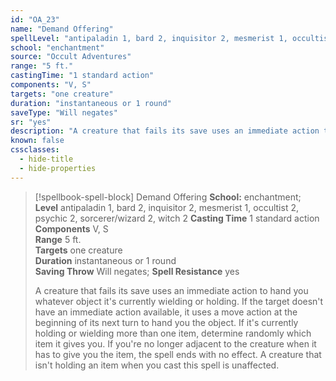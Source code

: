 ```yaml
---
id: "OA_23"
name: "Demand Offering"
spellLevel: "antipaladin 1, bard 2, inquisitor 2, mesmerist 1, occultist 2, psychic 2, sorcerer/wizard 2, witch 2"
school: "enchantment"
source: "Occult Adventures"
range: "5 ft."
castingTime: "1 standard action"
components: "V, S"
targets: "one creature"
duration: "instantaneous or 1 round"
saveType: "Will negates"
sr: "yes"
description: "A creature that fails its save uses an immediate action to hand you whatever object it's currently wielding or holding. If the target doesn't have an immediate action available, it uses a move action at the beginning of its next turn to hand you the object. If it's currently holding or wielding more than one item, determine randomly which item it gives you. If you're no longer adjacent to the creature when it has to give you the item, the spell ends with no effect. A creature that isn't holding an item when you cast this spell is unaffected."
known: false
cssclasses:
  - hide-title
  - hide-properties
---
```


> [!spellbook-spell-block] Demand Offering
> **School:** enchantment; **Level** antipaladin 1, bard 2, inquisitor 2, mesmerist 1, occultist 2, psychic 2, sorcerer/wizard 2, witch 2
> **Casting Time** 1 standard action  
> **Components** V, S  
> **Range** 5 ft.  
> **Targets** one creature  
> **Duration** instantaneous or 1 round  
> **Saving Throw** Will negates; **Spell Resistance** yes
> 
> A creature that fails its save uses an immediate action to hand you whatever object it's currently wielding or holding. If the target doesn't have an immediate action available, it uses a move action at the beginning of its next turn to hand you the object. If it's currently holding or wielding more than one item, determine randomly which item it gives you. If you're no longer adjacent to the creature when it has to give you the item, the spell ends with no effect. A creature that isn't holding an item when you cast this spell is unaffected.